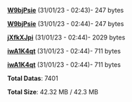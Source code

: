 [**W9bjPsie**](/data/W9bjPsie.txt) (31/01/23 - 02:43)- 247 bytes

[**W9bjPsie**](/data/W9bjPsie.txt) (31/01/23 - 02:44)- 247 bytes

[**jXfkXJpi**](/data/jXfkXJpi.txt) (31/01/23 - 02:44)- 2029 bytes

[**iwA1K4qt**](/data/iwA1K4qt.txt) (31/01/23 - 02:44)- 711 bytes

[**iwA1K4qt**](/data/iwA1K4qt.txt) (31/01/23 - 02:44)- 711 bytes

**Total Datas**: 7401

**Total Size**: 42.32 MB / 42.3 MB